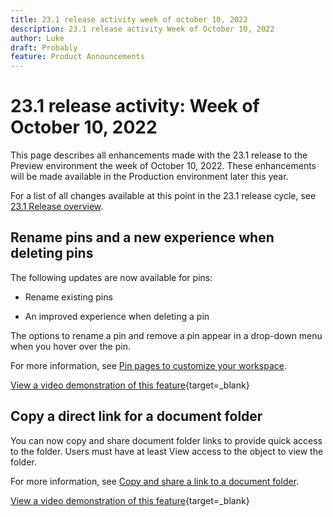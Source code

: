 ```yaml
---
title: 23.1 release activity week of october 10, 2022
description: 23.1 release activity Week of October 10, 2022
author: Luke
draft: Probably
feature: Product Announcements
---
```


# 23.1 release activity: Week of October 10, 2022

This page describes all enhancements made with the 23.1 release to the Preview environment the week of October 10, 2022. These enhancements will be made available in the Production environment later this year.

For a list of all changes available at this point in the 23.1 release cycle, see [23.1 Release overview](/help/quicksilver/product-announcements/product-releases/23.1-release-activity/23-1-release-overview.md).

## Rename pins and a new experience when deleting pins

The following updates are now available for pins:

* Rename existing pins

* An improved experience when deleting a pin

The options to rename a pin and remove a pin appear in a drop-down menu when you hover over the pin.

For more information, see [Pin pages to customize your workspace](/help/quicksilver/workfront-basics/the-new-workfront-experience/pin-pages.md).

[View a video demonstration of this feature](https://vimeo.com/759935652){target=_blank}

## Copy a direct link for a document folder

You can now copy and share document folder links to provide quick access to the folder. Users must have at least View access to the object to view the folder.

For more information, see [Copy and share a link to a document folder](/help/quicksilver/documents/managing-documents/copy-a-doc-folder-url.md).

[View a video demonstration of this feature](https://vimeo.com/760458613){target=_blank}
